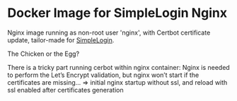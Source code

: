 # Docker Image for SimpleLogin Nginx

Nginx image running as non-root user 'nginx', with Certbot certificate update, tailor-made for [SimpleLogin](https://simplelogin.io/).

The Chicken or the Egg?

There is a tricky part running cerbot within nginx container:
Nginx is needed to perform the Let’s Encrypt validation, but nginx won’t start if the certificates are missing... => initial nginx startup without ssl, and reload with ssl enabled after certificates generation 
